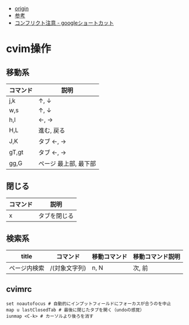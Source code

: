
- [origin](https://github.com/1995eaton/chromium-vim)
- [参考](https://qiita.com/quiwamu/items/f7acdbf0ef4bf374c2b7)
- [コンフリクト注意 - googleショートカット](https://support.google.com/chrome/answer/157179?hl=ja)
# cvim操作


## 移動系
|コマンド|説明|
|---|---|
|j,k|↑, ↓|
|w,s|↑, ↓|
|h,l|←, →|
|H,L|進む, 戻る|
|J,K|タブ ←, →|
|gT,gt|タブ ←, →|
|gg,G|ページ 最上部, 最下部|

## 閉じる
|コマンド|説明|
|---|---|
|x|タブを閉じる|

## 検索系
|title|コマンド|移動コマンド|移動コマンド説明|
|---|---|---|---|
|ページ内検索|/(対象文字列)|n, N|次, 前|

## cvimrc

```
set noautofocus # 自動的にインプットフィールドにフォーカスが合うのを中止
map u lastClosedTab # 最後に閉じたタブを開く（undoの感覚）
iunmap <C-k> # カーソルより後ろを消す

```